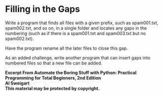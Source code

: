 
# Filling in the Gaps

Write a program that finds all files with a given prefix, such as spam001.txt, spam002.txt, and so on, in a single folder and locates any gaps in the numbering (such as if there is a spam001.txt and spam003.txt but no spam002.txt). 

Have the program rename all the later files to close this gap.

As an added challenge, write another program that can insert gaps into numbered files so that a new file can be added.

**Excerpt From Automate the Boring Stuff with Python: Practical Programming for Total Beginners, 2nd Edition  
Al Sweigart  
This material may be protected by copyright.**